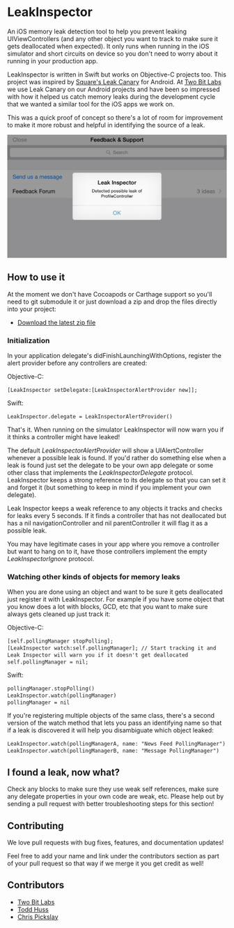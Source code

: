# LeakInspector

An iOS memory leak detection tool to help you prevent leaking UIViewControllers (and any other object you want to track to make sure it gets deallocated when expected). It only runs when running in the iOS simulator and short circuits on device so you don't need to worry about it running in your production app.

LeakInspector is written in Swift but works on Objective-C projects too. This project was inspired by [Square's Leak Canary](https://github.com/square/leakcanary) for Android. At [Two Bit Labs](http://twobitlabs.com) we use Leak Canary on our Android projects and have been so impressed with how it helped us catch memory leaks during the development cycle that we wanted a similar tool for the iOS apps we work on.

This was a quick proof of concept so there's a lot of room for improvement to make it more robust and helpful in identifying the source of a leak. 

![screenshot.png](assets/screenshot.png)

## How to use it

At the moment we don't have Cocoapods or Carthage support so you'll need to git submodule it or just download a zip and drop the files directly into your project:

* [Download the latest zip file](https://github.com/twobitlabs/LeakInspector/archive/master.zip)

### Initialization

In your application delegate's didFinishLaunchingWithOptions, register the alert provider before any controllers are created: 

Objective-C:

```
[LeakInspector setDelegate:[LeakInspectorAlertProvider new]];
```

Swift:

```
LeakInspector.delegate = LeakInspectorAlertProvider()
```

That's it. When running on the simulator LeakInspector will now warn you if it thinks a controller might have leaked! 

The default *LeakInspectorAlertProvider* will show a UIAlertController whenever a possible leak is found. If you'd rather do something else when a leak is found just set the delegate to be your own app delegate or some other class that implements the *LeakInspectorDelegate* protocol. LeakInspector keeps a strong reference to its delegate so that you can set it and forget it (but something to keep in mind if you implement your own delegate).

Leak Inspector keeps a weak reference to any objects it tracks and checks for leaks every 5 seconds. If it finds a controller that has not deallocated but has a nil navigationController and nil parentController it will flag it as a possible leak. 

You may have legitimate cases in your app where you remove a controller but want to hang on to it, have those controllers implement the empty *LeakInspectorIgnore* protocol.

### Watching other kinds of objects for memory leaks

When you are done using an object and want to be sure it gets deallocated just register it with LeakInspector. For example if you have some object that you know does a lot with blocks, GCD, etc that you want to make sure always gets cleaned up just track it:

Objective-C:

```
[self.pollingManager stopPolling];
[LeakInspector watch:self.pollingManager]; // Start tracking it and Leak Inspector will warn you if it doesn't get deallocated 
self.pollingManager = nil;
```

Swift:

```
pollingManager.stopPolling()
LeakInspector.watch(pollingManager)
pollingManager = nil
```

If you're registering multiple objects of the same class, there's a second version of the watch method that lets you pass an identifying name so that if a leak is discovered it will help you disambiguate which object leaked:

```
LeakInspector.watch(pollingManagerA, name: "News Feed PollingManager")
LeakInspector.watch(pollingManagerB, name: "Message PollingManager")
```

## I found a leak, now what?

Check any blocks to make sure they use weak self references, make sure any delegate properties in your own code are weak, etc. Please help out by sending a pull request with better troubleshooting steps for this section!

## Contributing

We love pull requests with bug fixes, features, and documentation updates! 

Feel free to add your name and link under the contributors section as part of your pull request so that way if we merge it you get credit as well!

## Contributors
 - [Two Bit Labs](http://twobitlabs.com/)
 - [Todd Huss](https://github.com/thuss)
 - [Chris Pickslay](https://github.com/chrispix)

